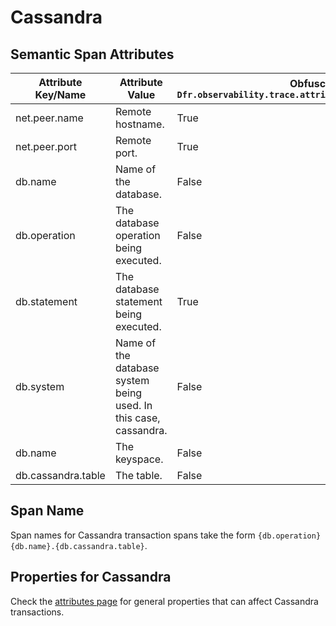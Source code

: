 # Cassandra

## Semantic Span Attributes

| Attribute Key/Name | Attribute Value | Obfuscated/Unset when `-Dfr.observability.trace.attributes.semantics.obfuscation.enabled=true` |
| -- | -------- | -- |
| net.peer.name | Remote hostname. | True |
| net.peer.port | Remote port. | True |
| db.name | Name of the database. | False |
| db.operation | The database operation being executed. | False |
| db.statement | The database statement being executed. | True |
| db.system | Name of the database system being used. In this case, cassandra. | False |
| db.name | The keyspace. | False |
| db.cassandra.table | The table. | False |

## Span Name
Span names for Cassandra transaction spans take the form `{db.operation} {db.name}.{db.cassandra.table}`.

## Properties for Cassandra
Check the [attributes page](../attributes.md#properties-used-for-attributes) for general properties that can affect Cassandra transactions.
